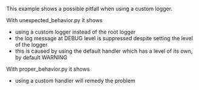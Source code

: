 This example shows a possible pitfall when using a custom logger.

With unexpected_behavior.py it shows
- using a custom logger instead of the root logger
- the log message at DEBUG level is suppressed despite setting the level of the logger
- this is caused by using the default handler which has a level of its own, by default WARNING

With proper_behavior.py it shows
- using a custom handler will remedy the problem
